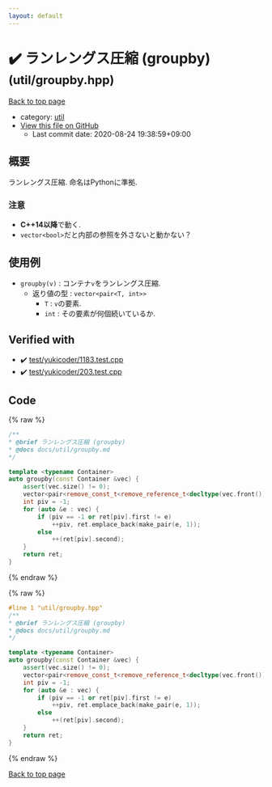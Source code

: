 ```yaml
---
layout: default
---
```


<!-- mathjax config similar to math.stackexchange -->
<script type="text/javascript" async
  src="https://cdnjs.cloudflare.com/ajax/libs/mathjax/2.7.5/MathJax.js?config=TeX-MML-AM_CHTML">
</script>
<script type="text/x-mathjax-config">
  MathJax.Hub.Config({
    TeX: { equationNumbers: { autoNumber: "AMS" }},
    tex2jax: {
      inlineMath: [ ['$','$'] ],
      processEscapes: true
    },
    "HTML-CSS": { matchFontHeight: false },
    displayAlign: "left",
    displayIndent: "2em"
  });
</script>

<script type="text/javascript" src="https://cdnjs.cloudflare.com/ajax/libs/jquery/3.4.1/jquery.min.js"></script>
<script src="https://cdn.jsdelivr.net/npm/jquery-balloon-js@1.1.2/jquery.balloon.min.js" integrity="sha256-ZEYs9VrgAeNuPvs15E39OsyOJaIkXEEt10fzxJ20+2I=" crossorigin="anonymous"></script>
<script type="text/javascript" src="../../assets/js/copy-button.js"></script>
<link rel="stylesheet" href="../../assets/css/copy-button.css" />


# :heavy_check_mark: ランレングス圧縮 (groupby) <small>(util/groupby.hpp)</small>

<a href="../../index.html">Back to top page</a>

* category: <a href="../../index.html#05c7e24700502a079cdd88012b5a76d3">util</a>
* <a href="{{ site.github.repository_url }}/blob/master/util/groupby.hpp">View this file on GitHub</a>
    - Last commit date: 2020-08-24 19:38:59+09:00




## 概要

ランレングス圧縮. 命名はPythonに準拠.

### 注意

* **C++14以降**で動く.
* `vector<bool>`だと内部の参照を外さないと動かない？

## 使用例

* `groupby(v)` : コンテナ`v`をランレングス圧縮.
  * 返り値の型 : `vector<pair<T, int>>`
    * `T` : `v`の要素.
    * `int` : その要素が何個続いているか.


## Verified with

* :heavy_check_mark: <a href="../../verify/test/yukicoder/1183.test.cpp.html">test/yukicoder/1183.test.cpp</a>
* :heavy_check_mark: <a href="../../verify/test/yukicoder/203.test.cpp.html">test/yukicoder/203.test.cpp</a>


## Code

<a id="unbundled"></a>
{% raw %}
```cpp
/**
* @brief ランレングス圧縮 (groupby)
* @docs docs/util/groupby.md
*/

template <typename Container>
auto groupby(const Container &vec) {
    assert(vec.size() != 0);
    vector<pair<remove_const_t<remove_reference_t<decltype(vec.front())>>, int>> ret;
    int piv = -1;
    for (auto &e : vec) {
        if (piv == -1 or ret[piv].first != e)
            ++piv, ret.emplace_back(make_pair(e, 1));
        else
            ++(ret[piv].second);
    }
    return ret;
}

```
{% endraw %}

<a id="bundled"></a>
{% raw %}
```cpp
#line 1 "util/groupby.hpp"
/**
* @brief ランレングス圧縮 (groupby)
* @docs docs/util/groupby.md
*/

template <typename Container>
auto groupby(const Container &vec) {
    assert(vec.size() != 0);
    vector<pair<remove_const_t<remove_reference_t<decltype(vec.front())>>, int>> ret;
    int piv = -1;
    for (auto &e : vec) {
        if (piv == -1 or ret[piv].first != e)
            ++piv, ret.emplace_back(make_pair(e, 1));
        else
            ++(ret[piv].second);
    }
    return ret;
}

```
{% endraw %}

<a href="../../index.html">Back to top page</a>

